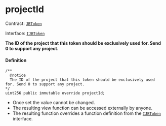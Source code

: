 # projectId

Contract: [`JBToken`](/docs/v4/deprecated/v3/api/contracts/jbtoken/README.md)​‌

Interface: [`IJBToken`](/docs/v4/deprecated/v3/api/interfaces/ijbtoken.md)

**The ID of the project that this token should be exclusively used for. Send 0 to support any project.**

#### Definition

```
/**
  @notice
  The ID of the project that this token should be exclusively used for. Send 0 to support any project.
*/
uint256 public immutable override projectId;
```

* Once set the value cannot be changed.
* The resulting view function can be accessed externally by anyone.
* The resulting function overrides a function definition from the [`IJBToken`](/docs/v4/deprecated/v3/api/interfaces/ijbtoken.md) interface.
